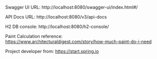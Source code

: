 Swagger UI URL: http://localhost:8080/swagger-ui/index.html#/

API Docs URL: http://localhost:8080/v3/api-docs

H2 DB console: http://localhost:8080/h2-console/

Paint Calculation reference: https://www.architecturaldigest.com/story/how-much-paint-do-i-need

Project developer from: https://start.spring.io

